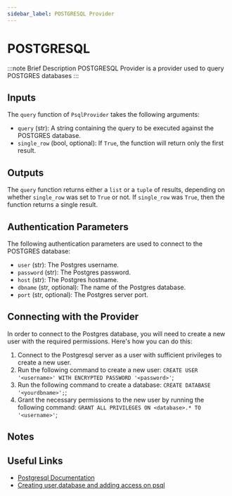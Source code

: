 ```yaml
---
sidebar_label: POSTGRESQL Provider
---
```


# POSTGRESQL

:::note Brief Description
POSTGRESQL Provider is a provider used to query POSTGRES databases
:::

## Inputs
The `query` function of `PsqlProvider` takes the following arguments:
* `query` (str): A string containing the query to be executed against the POSTGRES database.
* `single_row` (bool, optional): If `True`, the function will return only the first result.

## Outputs
The `query` function returns either a `list` or a `tuple` of results, depending on whether `single_row` was set to `True` or not. If `single_row` was `True`, then the function returns a single result.

## Authentication Parameters
The following authentication parameters are used to connect to the POSTGRES database:
* `user` (str): The Postgres username.
* `password` (str): The Postgres password.
* `host` (str): The Postgres hostname.
* `dbname` (str, optional): The name of the Postgres database.
* `port` (str, optional): The Postgres server port.

## Connecting with the Provider
In order to connect to the Postgres database, you will need to create a new user with the required permissions. Here's how you can do this:
1. Connect to the Postgresql server as a user with sufficient privileges to create a new user.
2. Run the following command to create a new user:
`CREATE USER '<username>' WITH ENCRYPTED PASSWORD '<password>'`;
3. Run the following command to create a database:
`CREATE DATABASE '<yourdbname>';`;
3. Grant the necessary permissions to the new user by running the following command:
`GRANT ALL PRIVILEGES ON <database>.* TO '<username>'`;

## Notes

## Useful Links
* [Postgresql Documentation](https://www.postgresql.org/docs/)
* [Creating user,database and adding access on psql](https://medium.com/coding-blocks/creating-user-database-and-adding-access-on-postgresql-8bfcd2f4a91e)
